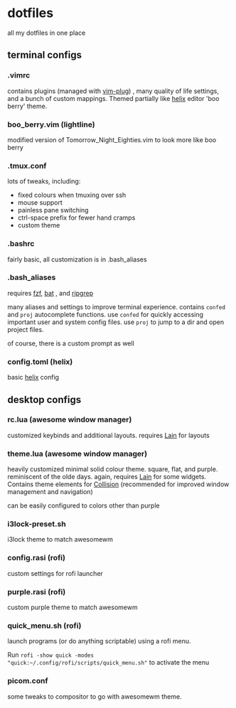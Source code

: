 # dotfiles

all my dotfiles in one place

## terminal configs

### .vimrc

contains plugins (managed with [vim-plug](https://github.com/junegunn/vim-plug))
, many quality of life settings, and a bunch of custom mappings. Themed partially 
like [helix](https://helix-editor.com/) editor 'boo berry' theme.

### boo_berry.vim (lightline)

modified version of Tomorrow_Night_Eighties.vim to look more like boo berry

### .tmux.conf

lots of tweaks, including:

* fixed colours when tmuxing over ssh
* mouse support
* painless pane switching
* ctrl-space prefix for fewer hand cramps
* custom theme

### .bashrc

fairly basic, all customization is in .bash_aliases
 
### .bash_aliases

requires [fzf](https://github.com/junegunn/fzf), [bat](https://github.com/sharkdp/bat)
, and [ripgrep](https://github.com/BurntSushi/ripgrep)

many aliases and settings to improve terminal experience. contains `confed` and 
`proj` autocomplete functions. use `confed` for quickly accessing important user
and system config files. use `proj` to jump to a dir and open project files.

of course, there is a custom prompt as well

### config.toml (helix)

basic [helix](https://helix-editor.com/) config

## desktop configs

### rc.lua (awesome window manager)

customized keybinds and additional layouts. requires [Lain](https://github.com/lcpz/lain)
for layouts

### theme.lua (awesome window manager)

heavily customized minimal solid colour theme. square, flat, and purple. reminiscent of the olde days. 
again, requires [Lain](https://github.com/lcpz/lain) for some widgets. Contains theme elements for
[Collision](https://github.com/Elv13/collision) (recommended for improved window management
and navigation)

can be easily configured to colors other than purple 

### i3lock-preset.sh

i3lock theme to match awesomewm

### config.rasi (rofi)

custom settings for rofi launcher

### purple.rasi (rofi)

custom purple theme to match awesomewm

### quick_menu.sh (rofi)

launch programs (or do anything scriptable) using a rofi menu.

Run `rofi -show quick -modes "quick:~/.config/rofi/scripts/quick_menu.sh"` to
activate the menu

### picom.conf 

some tweaks to compositor to go with awesomewm theme.

